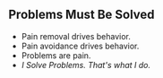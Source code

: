 ## Problems Must Be Solved

- Pain removal drives behavior.
- Pain avoidance drives behavior.
- Problems are pain.
- _I Solve Problems. That's what I do._
